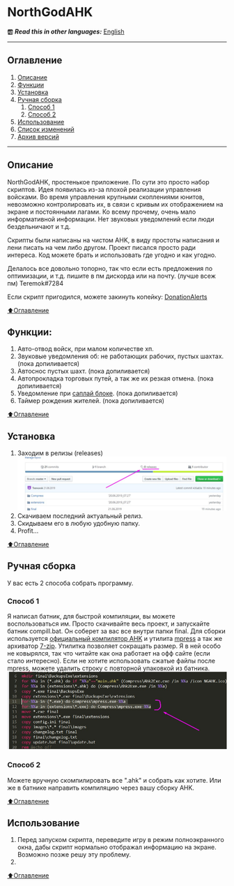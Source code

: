 # NorthGodAHK
:ab: ***Read this in other languages:*** [English](https://github.com/Tremorok/NorthGodAHK/blob/master/README.en.MD)
____
## Оглавление
1. [Описание](#Описание)
2. [Функции](#Функции)
3. [Установка](#Установка)
4. [Ручная сборка](#Ручная-сборка)
    1. [Способ 1](#Способ-1)
    2. [Способ 2](#Способ-2)
5. [Использование](#Использование)
6. [Список изменений]()
7. [Архив версий]()
____

## Описание
NorthGodAHK, простенькое приложение. По сути это просто набор скриптов. Идея появилась из-за плохой реализации управления войсками. Во время управления крупными скоплениями юнитов, невозможно контролировать их, в связи с кривым их отображением на экране и постоянными лагами. Ко всему прочему, очень мало информативной информации. Нет звуковых уведомлений если люди бездельничают и т.д.

Скрипты были написаны на чистом AHK, в виду простоты написания и лени писать на чем либо другом. Проект писался просто ради интереса. Код можете брать и использовать где угодно и как угодно.

Делалось все довольно топорно, так что если есть предложения по оптимизации, и т.д. пишите в пм дискорда или на почту. (лучше всеж пм) Teremok#7284

Если скрипт пригодился, можете закинуть копейку: [DonationAlerts](https://www.donationalerts.com/r/teremoklive)

[:arrow_up:Оглавление](#Оглавление)

## Функции:
1. Авто-отвод войск, при малом количестве хп.
2. Звуковые уведомления об: не работающих рабочих, пустых шахтах. (пока допиливается)
3. Автоснос пустых шахт. (пока допиливается)
4. Автопрокладка торговых путей, а так же их резкая отмена. (пока допиливается)
5. Уведомление при [саплай блоке](https://liquipedia.net/starcraft/Supply_block). (пока допиливается)
6. Таймер рождения жителей. (пока допиливается)

[:arrow_up:Оглавление](#Оглавление)

## Установка
1.  Заходим в релизы (releases)
![Alt-текст](https://raw.githubusercontent.com/Tremorok/NorthGodAHK/master/readmeimages/Screenshot_1.jpg "Screenshot_1.jpg")
2. Скачиваем последний актуальный релиз.
3. Скидываем его в любую удобную папку.
4. Profit...

[:arrow_up:Оглавление](#Оглавление)

## Ручная сборка
У вас есть 2 способа собрать программу.
### Способ 1
Я написал батник, для быстрой компиляции, вы можете воспользоваться им. Просто скачивайте весь проект, и запускайте батник compill.bat. Он соберет за вас все внутри папки final. Для сборки используется [официальный компилятор AHK](https://www.autohotkey.com/download/) и утилита [mpress](https://www.autohotkey.com/mpress/mpress_web.htm) а так же архиватор [7-zip](https://www.7-zip.org/). Утилитка позволяет сокращать размер. Я в ней особо не ковырялся, так что читайте как она работает на офф сайте (если стало интересно). Если не хотите использовать сжатые файлы после mpress, можете удалить строку с повторной упаковкой из батника.
![Alt-текст](https://raw.githubusercontent.com/Tremorok/NorthGodAHK/master/readmeimages/Screenshot_2.jpg "Screenshot_2.jpg")
### Способ 2
Можете вручную скомпилировать все ".ahk" и собрать как хотите. Или же в батнике направить компиляцию через вашу сборку AHK.

[:arrow_up:Оглавление](#Оглавление)

## Использование

1. Перед запуском скрипта, переведите игру в режим полноэкранного окна, дабы скрипт нормально отображал информацию на экране. Возможно позже решу эту проблему.
2.

[:arrow_up:Оглавление](#Оглавление)